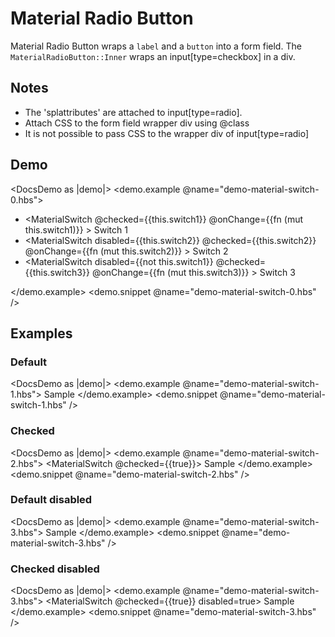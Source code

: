# Material Radio Button

Material Radio Button wraps a `label` and a `button` into a form field.
The `MaterialRadioButton::Inner` wraps an input[type=checkbox] in a div.

## Notes

- The 'splattributes' are attached to input[type=radio].
- Attach CSS to the form field wrapper div using @class
- It is not possible to pass CSS to the wrapper div of input[type=radio]

## Demo

<DocsDemo as |demo|>
  <demo.example @name="demo-material-switch-0.hbs">
    <ul>
      <li>
        <MaterialSwitch
          @checked={{this.switch1}}
          @onChange={{fn (mut this.switch1)}}
        >
          Switch 1
        </MaterialSwitch>
      </li>
      <li>
        <MaterialSwitch
          disabled={{this.switch2}}
          @checked={{this.switch2}}
          @onChange={{fn (mut this.switch2)}}
        >
          Switch 2
        </MaterialSwitch>
      </li>
      <li>
        <MaterialSwitch
          disabled={{not this.switch1}}
          @checked={{this.switch3}}
          @onChange={{fn (mut this.switch3)}}
        >
          Switch 3
        </MaterialSwitch>
      </li>
    </ul>
  </demo.example>
  <demo.snippet @name="demo-material-switch-0.hbs" />
</DocsDemo>

## Examples

### Default
<DocsDemo as |demo|>
  <demo.example @name="demo-material-switch-1.hbs">
    <MaterialSwitch>
      Sample
    </MaterialSwitch>
  </demo.example>
  <demo.snippet @name="demo-material-switch-1.hbs" />
</DocsDemo>

### Checked
<DocsDemo as |demo|>
  <demo.example @name="demo-material-switch-2.hbs">
    <MaterialSwitch @checked={{true}}>
      Sample
    </MaterialSwitch>
  </demo.example>
  <demo.snippet @name="demo-material-switch-2.hbs" />
</DocsDemo>

### Default disabled
<DocsDemo as |demo|>
  <demo.example @name="demo-material-switch-3.hbs">
    <MaterialSwitch disabled=true>
      Sample
    </MaterialSwitch>
  </demo.example>
  <demo.snippet @name="demo-material-switch-3.hbs" />
</DocsDemo>

### Checked disabled
<DocsDemo as |demo|>
  <demo.example @name="demo-material-switch-3.hbs">
    <MaterialSwitch @checked={{true}} disabled=true>
      Sample
    </MaterialSwitch>
  </demo.example>
  <demo.snippet @name="demo-material-switch-3.hbs" />
</DocsDemo>